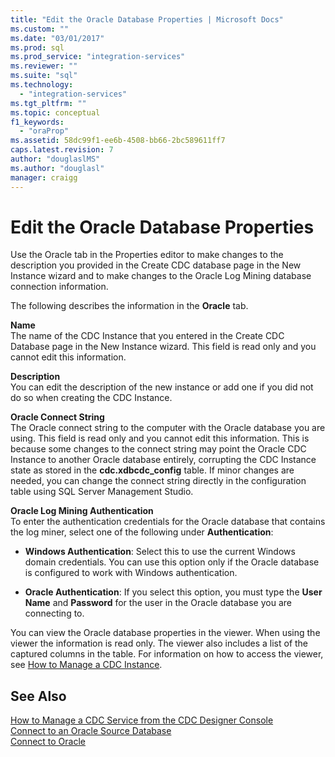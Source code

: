 ```yaml
---
title: "Edit the Oracle Database Properties | Microsoft Docs"
ms.custom: ""
ms.date: "03/01/2017"
ms.prod: sql
ms.prod_service: "integration-services"
ms.reviewer: ""
ms.suite: "sql"
ms.technology: 
  - "integration-services"
ms.tgt_pltfrm: ""
ms.topic: conceptual
f1_keywords: 
  - "oraProp"
ms.assetid: 58dc99f1-ee6b-4508-bb66-2bc589611ff7
caps.latest.revision: 7
author: "douglaslMS"
ms.author: "douglasl"
manager: craigg
---
```

# Edit the Oracle Database Properties
  Use the Oracle tab in the Properties editor to make changes to the description you provided in the Create CDC database page in the New Instance wizard and to make changes to the Oracle Log Mining database connection information.  
  
 The following describes the information in the **Oracle** tab.  
  
 **Name**  
 The name of the CDC Instance that you entered in the Create CDC Database page in the New Instance wizard. This field is read only and you cannot edit this information.  
  
 **Description**  
 You can edit the description of the new instance or add one if you did not do so when creating the CDC Instance.  
  
 **Oracle Connect String**  
 The Oracle connect string to the computer with the Oracle database you are using. This field is read only and you cannot edit this information. This is because some changes to the connect string may point the Oracle CDC Instance to another Oracle database entirely, corrupting the CDC Instance state as stored in the **cdc.xdbcdc_config** table. If minor changes are needed, you can change the connect string directly in the configuration table using SQL Server Management Studio.  
  
 **Oracle Log Mining Authentication**  
 To enter the authentication credentials for the Oracle database that contains the log miner, select one of the following under **Authentication**:  
  
-   **Windows Authentication**: Select this to use the current Windows domain credentials. You can use this option only if the Oracle database is configured to work with Windows authentication.  
  
-   **Oracle Authentication**: If you select this option, you must type the **User Name** and **Password** for the user in the Oracle database you are connecting to.  
  
 You can view the Oracle database properties in the viewer. When using the viewer the information is read only. The viewer also includes a list of the captured columns in the table. For information on how to access the viewer, see [How to Manage a CDC Instance](../../integration-services/change-data-capture/how-to-manage-a-cdc-instance.md).  
  
## See Also  
 [How to Manage a CDC Service from the CDC Designer Console](../../integration-services/change-data-capture/how-to-manage-a-cdc-service-from-the-cdc-designer-console.md)   
 [Connect to an Oracle Source Database](../../integration-services/change-data-capture/connect-to-an-oracle-source-database.md)   
 [Connect to Oracle](../../integration-services/change-data-capture/connect-to-oracle.md)  
  
  
